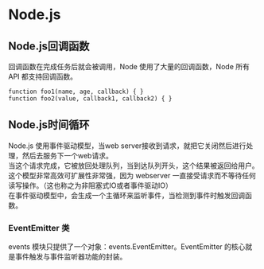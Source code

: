 # Node.js
## Node.js回调函数
回调函数在完成任务后就会被调用，Node 使用了大量的回调函数，Node 所有 API 都支持回调函数。
```
function foo1(name, age, callback) { }
function foo2(value, callback1, callback2) { }
```


## Node.js时间循环
Node.js 使用事件驱动模型，当web server接收到请求，就把它关闭然后进行处理，然后去服务下一个web请求。    
当这个请求完成，它被放回处理队列，当到达队列开头，这个结果被返回给用户。    
这个模型非常高效可扩展性非常强，因为 webserver 一直接受请求而不等待任何读写操作。（这也称之为非阻塞式IO或者事件驱动IO）    
在事件驱动模型中，会生成一个主循环来监听事件，当检测到事件时触发回调函数。
### EventEmitter 类
events 模块只提供了一个对象：events.EventEmitter。EventEmitter 的核心就是事件触发与事件监听器功能的封装。
